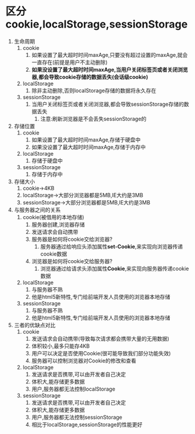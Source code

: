 # 区分cookie,localStorage,sessionStorage

1. 生命周期
   1. cookie
      1. 如果设置了最大超时时间maxAge,只要没有超过设置的maxAge,就会一直存在(前提是用户不主动删除)
      2. **如果没设置了最大超时时间maxAge,当用户关闭标签页或者关闭浏览器,都会导致cookie存储的数据丢失(会话级cookie)**
   2. localStorage
      1. 除非主动删除,否则localStorage存储的数据将永久存在
   3. sessionStorage
      1. 当用户关闭标签页或者关闭浏览器,都会导致sessionStorage存储的数据丢失
         1. 注意:刷新浏览器是不会丢失sessionStorage的
2. 存储位置
   1. cookie
      1. 如果设置了最大超时时间maxAge,存储于硬盘中
      2. 如果没设置了最大超时时间maxAge,存储于内存中
   2. localStorage
      1. 存储于硬盘中
   3. sessionStorage
      1. 存储于内存中
3. 存储大小
   1. cookie->4KB
   2. localStorage->大部分浏览器都是5MB,IE大约是3MB
   3. sessionStorage->大部分浏览器都是5MB,IE大约是3MB
4. 与服务器之间的关系
   1. cookie(被借用的本地存储)
      1. 服务器创建,浏览器存储
      2. 发送请求会自动携带
      3. 服务器是如何将cookie交给浏览器?
         1. 服务器通过给响应头添加属性**set-Cookie**,来实现向浏览器传递cookie数据
      4. 浏览器是如何将cookie交给服务器?
         1. 浏览器通过给请求头添加属性**Cookie**,来实现向服务器传递cookie数据
   2. localStorage
      1. 与服务器不熟
      2. 他是html5新特性,专门给前端开发人员使用的浏览器本地存储
   3. sessionStorage
      1. 与服务器不熟
      2. 他是html5新特性,专门给前端开发人员使用的浏览器本地存储
5. 三者的优缺点对比
   1. cookie
      1. 发送请求会自动携带(导致每次请求都会携带大量的无用数据)
      2. 体积较小,最多只能存4KB
      3. 用户可以决定是否使用Cookie(很可能导致我们部分功能失效)
      4. 服务器可以控制浏览器对Cookie的修改和查看
   2. localStorage
      1. 发送请求是否携带,可以由开发者自己决定
      2. 体积大,能存储更多数据
      3. 用户,服务器都无法控制localStorage
   3. sessionStorage
      1. 发送请求是否携带,可以由开发者自己决定
      2. 体积大,能存储更多数据
      3. 用户,服务器都无法控制sessionStorage
      4. 相比于localStorage,sessionStorage的性能更好